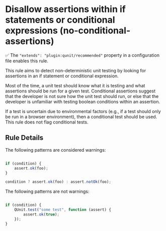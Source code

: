 # Disallow assertions within if statements or conditional expressions (no-conditional-assertions)

✅ The `"extends": "plugin:qunit/recommended"` property in a configuration file enables this rule.

This rule aims to detect non-deterministic unit testing by looking for assertions in an if statement or conditional expression.

Most of the time, a unit test should know what it is testing and what assertions should be run for a given test. Conditional assertions suggest that the developer is not sure how the unit test should run, or else that the developer is unfamiliar with testing boolean conditions within an assertion.

If a test is uncertain due to environmental factors (e.g., if a test should only be run in a browser environment), then a conditional test should be used. This rule does not flag conditional tests.

## Rule Details

The following patterns are considered warnings:

```js

if (condition) {
    assert.ok(foo);
}

condition ? assert.ok(foo) : assert.notOk(foo);

```

The following patterns are not warnings:

```js

if (condition) {
    QUnit.test("some test", function (assert) {
        assert.ok(true);
    });
}

```
